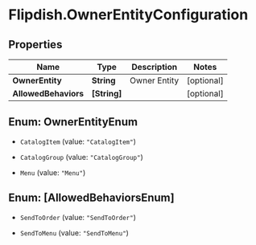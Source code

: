 # Flipdish.OwnerEntityConfiguration

## Properties
Name | Type | Description | Notes
------------ | ------------- | ------------- | -------------
**OwnerEntity** | **String** | Owner Entity | [optional] 
**AllowedBehaviors** | **[String]** |  | [optional] 


<a name="OwnerEntityEnum"></a>
## Enum: OwnerEntityEnum


* `CatalogItem` (value: `"CatalogItem"`)

* `CatalogGroup` (value: `"CatalogGroup"`)

* `Menu` (value: `"Menu"`)




<a name="[AllowedBehaviorsEnum]"></a>
## Enum: [AllowedBehaviorsEnum]


* `SendToOrder` (value: `"SendToOrder"`)

* `SendToMenu` (value: `"SendToMenu"`)




